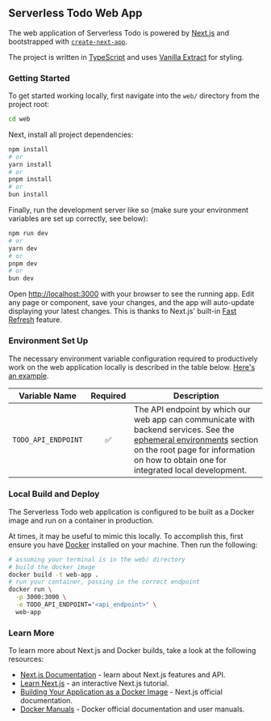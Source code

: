 ## Serverless Todo Web App

The web application of Serverless Todo is powered by [Next.js](https://nextjs.org/) and bootstrapped with [`create-next-app`](https://github.com/vercel/next.js/tree/canary/packages/create-next-app).

The project is written in [TypeScript](https://www.typescriptlang.org/) and uses [Vanilla Extract](https://github.com/vanilla-extract-css/vanilla-extract) for styling.

### Getting Started

To get started working locally, first navigate into the `web/` directory from the project root:

```bash
cd web
```

Next, install all project dependencies:

```bash
npm install
# or
yarn install
# or
pnpm install
# or
bun install
```

Finally, run the development server like so (make sure your environment variables are set up correctly, see below):

```bash
npm run dev
# or
yarn dev
# or
pnpm dev
# or
bun dev
```

Open [http://localhost:3000](http://localhost:3000) with your browser to see the running app. Edit any page or component, save your changes, and the app will auto-update displaying your latest changes. This is thanks to Next.js' built-in [Fast Refresh](https://nextjs.org/docs/architecture/fast-refresh) feature.

### Environment Set Up

The necessary environment variable configuration required to productively work on the web application locally is described in the table below. [Here's an example](.env.example).

| Variable Name       | Required | Description                                                                                                                                                                                                                                        |
| ------------------- | :------: | -------------------------------------------------------------------------------------------------------------------------------------------------------------------------------------------------------------------------------------------------- |
| `TODO_API_ENDPOINT` |    ✅    | The API endpoint by which our web app can communicate with backend services. See the [ephemeral environments](../README.md#ephemeral-environments) section on the root page for information on how to obtain one for integrated local development. |

### Local Build and Deploy

The Serverless Todo web application is configured to be built as a Docker image and run on a container in production.

At times, it may be useful to mimic this locally. To accomplish this, first ensure you have [Docker](https://docs.docker.com/get-docker/) installed on your machine. Then run the following:

```bash
# assuming your terminal is in the web/ directory
# build the docker image
docker build -t web-app .
# run your container, passing in the correct endpoint
docker run \
  -p 3000:3000 \
  -e TODO_API_ENDPOINT="<api_endpoint>" \
  web-app
```

### Learn More

To learn more about Next.js and Docker builds, take a look at the following resources:

- [Next.js Documentation](https://nextjs.org/docs) - learn about Next.js features and API.
- [Learn Next.js](https://nextjs.org/learn) - an interactive Next.js tutorial.
- [Building Your Application as a Docker Image](https://nextjs.org/docs/app/building-your-application/deploying#docker-image) - Next.js official documentation.
- [Docker Manuals](https://docs.docker.com/manuals/) - Docker official documentation and user manuals.
